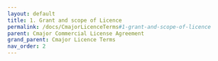 ```yaml
---
layout: default
title: 1. Grant and scope of Licence
permalink: /docs/CmajorLicenceTerms#1-grant-and-scope-of-licence
parent: Cmajor Commercial License Agreement
grand_parent: Cmajor Licence Terms
nav_order: 2
---
```


